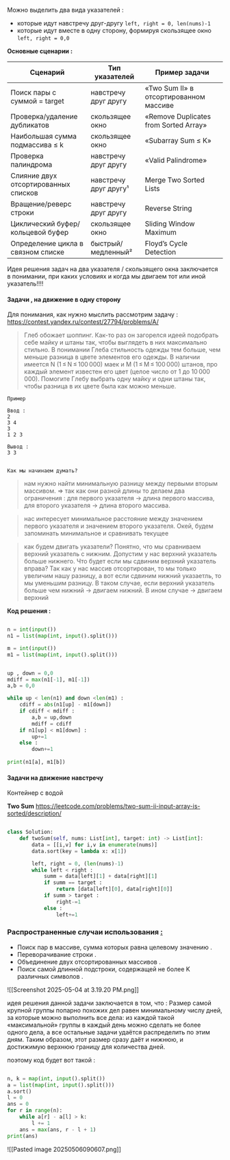 
Можно выделить два вида указателей : 
- которые идут навстречу друг-другу `left, right = 0, len(nums)-1`
- которые идут вместе в одну сторону, формируя скользящее окно `left, right = 0,0`

**Основные сценарии  :**

| Сценарий                             | Тип указателей        | Пример задачи                          |
| ------------------------------------ | --------------------- | -------------------------------------- |
| Поиск пары с суммой = target         | навстречу друг другу  | «Two Sum II» в отсортированном массиве |
| Проверка/удаление дубликатов         | скользящее окно       | «Remove Duplicates from Sorted Array»  |
| Наибольшая сумма подмассива ≤ k      | скользящее окно       | «Subarray Sum ≤ K»                     |
| Проверка палиндрома                  | навстречу друг другу  | «Valid Palindrome»                     |
| Слияние двух отсортированных списков | навстречу друг другу¹ | Merge Two Sorted Lists                 |
| Вращение/реверс строки               | навстречу друг другу  | Reverse String                         |
| Циклический буфер/кольцевой буфер    | скользящее окно       | Sliding Window Maximum                 |
| Определение цикла в связном списке   | быстрый/медленный²    | Floyd’s Cycle Detection                |


Идея решения задач на два указателя / скользящего окна заключается в понимании, при каких условиях и когда мы двигаем тот или иной указатель!!!!



<h4>Задачи , на движение в одну сторону</h4>

Для понимания, как нужно мыслить рассмотрим задачу : https://contest.yandex.ru/contest/27794/problems/A/ 

>Глеб обожает шоппинг. Как-то раз он загорелся идеей подобрать себе майку и штаны так, чтобы выглядеть в них максимально стильно. В понимании Глеба стильность одежды тем больше, чем меньше разница в цвете элементов его одежды.
 В наличии имеется N (1 ≤ N ≤ 100 000) маек и M (1 ≤ M ≤ 100 000) штанов, про каждый элемент известен его цвет (целое число от 1 до 10 000 000). Помогите Глебу выбрать одну майку и одни штаны так, чтобы разница в их цвете была как можно меньше. 
 
```
Пример 

Ввод : 
2
3 4
3
1 2 3

Вывод : 
3 3


```

`Как мы начинаем думать?`

>нам нужно найти минимальную разницу между первыми вторым массивом. => так как они разной длины то делаем два ограничения : для первого указателя -> длина первого массива, для второго указателя -> длина второго массива.  

> нас интересует минимальное расстояние между значением первого указателя и значением второго указателя. Окей, будем запоминать минимальное и сравнивать текущее

> как будем двигать указатели? Понятно, что мы сравниваем верхний указатель с нижним. Допустим у нас верхний указатель больше нижнего. Что будет если мы сдвиним верхний указатель вправа? Так как у нас массив отсортирован, то мы только увеличим нашу разницу, а вот если сдвиним нижний указаетль, то мы уменьшим разницу. В таком случае, если верхний указатель больше чем нижний -> двигаем нижний. В ином случае -> двигаем верхний

**Код решения :** 

```python

n = int(input())
n1 = list(map(int, input().split()))

m = int(input())
m1 = list(map(int, input().split()))


up , down = 0,0    
mdiff = max(n1[-1], m1[-1])
a,b = 0,0

while up < len(n1) and down <len(m1) : 
    cdiff = abs(n1[up] - m1[down]) 
    if cdiff < mdiff : 
        a,b = up,down
        mdiff = cdiff
    if n1[up] < m1[down] : 
        up+=1
    else : 
        down+=1
        
print(n1[a], m1[b])        

```





<h4>Задачи на движение навстречу</h4>


Контейнер с водой 


**Two Sum** 
https://leetcode.com/problems/two-sum-ii-input-array-is-sorted/description/

```python

class Solution:
    def twoSum(self, nums: List[int], target: int) -> List[int]: 
        data = [[i,v] for i,v in enumerate(nums)]
        data.sort(key = lambda x: x[1])

        left, right = 0, (len(nums)-1)
        while left < right : 
            summ = data[left][1] + data[right][1]
            if summ == target : 
                return [data[left][0], data[right][0]]
            if summ > target : 
                right-=1
            else : 
                left+=1

```

### Распространенные случаи использования [:](https://ajay-dhangar.github.io/algo/docs/extra/algorithms/Two-Pointers/two-pointers#common-use-cases "Прямая ссылка на общие варианты использования:")

- Поиск пар в массиве, сумма которых равна целевому значению .
- Переворачивание строки .
- Объединение двух отсортированных массивов .
- Поиск самой длинной подстроки, содержащей не более K различных символов .



![[Screenshot 2025-05-04 at 3.19.20 PM.png]]

идея решения данной задачи заключается в том, что : 
Размер самой крупной группы попарно похожих дел равен минимальному числу дней, за которые можно выполнить все дела: из каждой такой «максимальной» группы в каждый день можно сделать не более одного дела, а все остальные задачи удаётся распределить по этим дням. Таким образом, этот размер сразу даёт и нижнюю, и достижимую верхнюю границу для количества дней.

поэтому код будет вот такой : 

```python

n, k = map(int, input().split())
a = list(map(int, input().split()))
a.sort()
l = 0
ans = 0
for r in range(n):
    while a[r] - a[l] > k:
        l += 1
    ans = max(ans, r - l + 1)
print(ans)


```




![[Pasted image 20250506090607.png]]